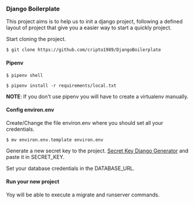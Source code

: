 ### Django Boilerplate

This project aims is to help us to init a django project, following a defined layout of project that give you a easier way to start a quickly project.

Start cloning the project.
```
$ git clone https://github.com/cripto1989/DjangoBoilerplate
```
#### Pipenv
```
$ pipenv shell
```

```
$ pipenv install -r requirements/local.txt
```

**NOTE**: If you don't use pipenv you will have to create a virtualenv manually.

#### Config environ.env
Create/Change the file environ.env where you should set all your credentials.
```
$ mv environ.env.template environ.env
```

Generate a new secret key to the project. [Secret Key Django Generator](https://www.miniwebtool.com/django-secret-key-generator/) and paste it in SECRET_KEY.

Set your database credentials in the DATABASE_URL.

#### Run your new project

Yoy will be able to execute a migrate and runserver commands.

